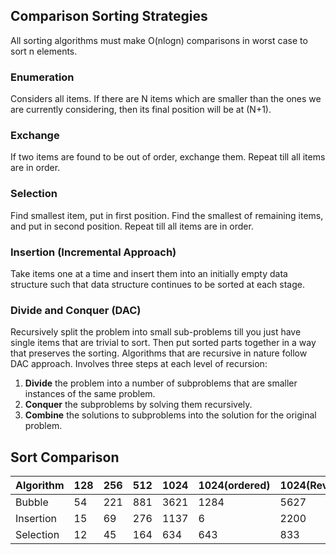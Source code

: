 ## Comparison Sorting Strategies

All sorting algorithms must make O(nlogn) comparisons in worst case to sort n elements.

### Enumeration

Considers all items. If there are N items which are smaller than the ones we are currently considering, then its final position will be at (N+1).

### Exchange

If two items are found to be out of order, exchange them. Repeat till all items are in order.

### Selection

Find smallest item, put in first position. Find the smallest of remaining items, and put in second position. Repeat till all items are in order.

### Insertion (Incremental Approach)

Take items one at a time and insert them into an initially empty data structure such that data structure continues to be sorted at each stage.

### Divide and Conquer (DAC)

Recursively split the problem into small sub-problems till you just have single items that are trivial to sort. Then put sorted parts together in a way that preserves the sorting. Algorithms that are recursive in nature follow DAC approach. Involves three steps at each level of recursion:

1. **Divide** the problem into a number of subproblems that are smaller instances of the same problem.
2. **Conquer** the subproblems by solving them recursively.
3. **Combine** the solutions to subproblems into the solution for the original problem.

## Sort Comparison

| Algorithm | 128 | 256 | 512 | 1024 | 1024(ordered) | 1024(Reversed) | 2048  |
| --------- | --- | --- | --- | ---- | ------------- | -------------- | ----- |
| Bubble    | 54  | 221 | 881 | 3621 | 1284          | 5627           | 14497 |
| Insertion | 15  | 69  | 276 | 1137 | 6             | 2200           | 4536  |
| Selection | 12  | 45  | 164 | 634  | 643           | 833            | 2497  |
